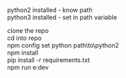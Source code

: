 python2 installed - know path  
python3 installed - set in path variable  
    
clone the repo  
cd into repo  
npm config set python path\to\python2  
npm install  
pip install -r requirements.txt  
npm run e:dev  
